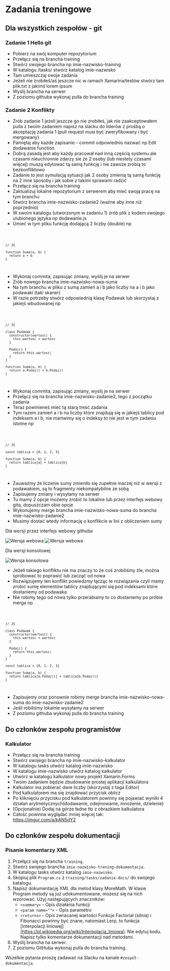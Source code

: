 # Zadania treningowe

## Dla wszystkich zespołów - git

### Zadanie 1 Hello git

- Pobierz na swój komputer repozytorium
- Przełącz się na brancha training
- Stwórz swojego brancha np imie-nazwisko-training
- W katalogu /tasks/ stwórz katalog imie-nazwisko
- Tam umieszczaj swoje zadania
- Jeżeli nie zrobiłeś/aś jeszcze nic w ramach Xamarina/testów stwórz tam plik.txt z jakimś lorem ipsum
- Wyślij brancha na serwer
- Z poziomu githuba wykonaj pulla do brancha training

### Zadanie 2 Konflikty

- Zrób zadanie 1 jeżeli jeszcze go nie zrobiłeś, jak nie zaakceptowałem pulla z twoim zadaniem napisz na slacku do liderów z prośbą o akceptację zadania 1 (pull request musi być zweryfikowany i być mergowany)
- Pamiętaj aby każde zapisanie - commit odpowiednio nazwać np Edit dodawanie function
- Dobrą zasadą jest aby każdy pracował nad inną częścią systemu ale czasami nieuchronnie zdarzy sie że 2 osoby (lub niestety czasami więcej) muszą edytować tą samą funkcję i nie zawsze zrobią to bezkonfliktowo
- Zadanie to jest symulacją sytuacji jak 2 osoby zmienią tą samą funkcję na 2 inne sposoby i jak sobie z takimi sprawami radzić
- Przełącz się na brancha training
- Zaktualizuj lokalne repozytorium z serwerem aby mieć swoją pracę na tym branchu
- Stwórz brancha imie-nazwisko-zadanie2 (ważne aby inne niż poprzednio)
- W swoim katalogu (utworzonym w zadaniu 1) zrób plik z kodem swojego ulubionego języka np dodawanie.js
- Umieć w tym pliku funkcję dodającą 2 liczby (double) np

<code>

    // JS

    function Suma(a, b) {
      return a + b
    }

</code>

- Wykonaj commita, zapisując zmiany, wyślij je na serwer
- Zrób nowego brancha imie-nazwisko-nowa-suma
- Na tym branchu w pliku z sumą zamień a i b jako liczby na a i b jako podawaki (taki skaner)
- W razie potrzeby stwórz odpowiednią klasę Podawak lub skorzystaj z jakiejś wbudowanej np

<code>

    // JS

    class Podawak {
      constructor(wartosc) {
        this.wartosc = wartosc
      }

      Podaj() {
        return this.wartosc;
      }
    }

    function Suma(a, b) {
      return a.Podaj() + b.Podaj()
    }

</code>

- Wykonaj commita, zapisując zmiany, wyslij je na serwer
- Przełącz się na brancha imie-nazwisko-zadanie2, tego z początku zadania
- Teraz powinieneś mieć tą starą treść zadania
- Tym razem zamień a i b na liczby które znajdują się w jakiejś tablicy pod indeksem a i b, nie martwimy się o indeksy to nie jest w tym zadaniu istotne np

<code>

    // JS

    const tablica = [0, 1, 2, 3]

    function Suma(a, b) {
      return tablica[a] + tablica[b]
    }

</code>

- Zauważmy że liczenie sumy zmieniło się zupełnie inaczej niż w wersji z podawakiem, są to fragmenty niekompatybilne ze sobą
- Zapisujemy zmiany i wysyłamy na serwer
- Tu mamy 2 opcje możemy zrobić to lokalnie lub przez interfejs webowy gita, dopuszczam obie opcje
- Wykonujemy merge brancha imie-nazwisko-nowa-suma do brancha imie-nazwisko-zadanie2
- Musimy dostać wtedy informację o konflikcie w lini z obliczeniem sumy

Dla wersji przez interfejs webowy githuba

![Wersja webowa](./img/konflikt-1.png)
![Wersja webowa](./img/konflikt-1-2.png)

Dla wersji konsolowej

![Wersja konsolowa](./img/konflikt-2.png)

- Jeżeli takiego konfliktu nie ma znaczy to że coś zrobiliśmy źle, można spróbować to poprawić lub zacząć od nowa
- Rozwiązujemy ten konflikt powiedzmy łącząc te rozwiązania czyli mamy zrobić sumę elementów tablicy znajdującymi się pod indeksami które dostaniemy od podawaka
- Nie robimy tego od nowa tylko przerabiamy to co dostaniemy po próbie merga np

<code>

    // JS

    class Podawak {
      constructor(wartosc) {
        this.wartosc = wartosc
      }

      Podaj() {
        return this.wartosc;
      }
    }

    const tablica = [0, 1, 2, 3]

    function Suma(a, b) {
      return tablica[a.Podaj()] + tablica[b.Podaj()]
    }
  
</code>

- Zapisujemy oraz ponownie robimy merge brancha imie-nazwisko-nowa-suma do imie-nazwisko-zadanie2
- Jeśli robiliśmy lokalnie wysyłamy na serwer
- Z poziomu githuba wykonaj pulla do brancha training

## Do członków zespołu programistów

### Kalkulator

- Przełącz się na brancha training
- Stwórz swojego brancha np imie-nazwisko-kalkulator
- W katalogu tasks utwórz katalog imie-nazwisko
- W katalogu imie-nazwisko utwórz katalog kalkulator
- Utwórz w katalogu kalkulator nowy projekt Xamarin.Forms
- Twoim zadaniem będzie zbudowanie prostej aplikacji kalkulatora
- Kalkulator ma pobierać dwie liczby (skorzystaj z taga Editor)
- Pod kalkulatorem ma się znajdować przycisk oblicz
- Po kliknięciu przycisku pod kalkulatorem powinny się pojawiać wyniki 4 działań arytmetycznych(dodawanie, odejmowanie, mnożenie, dzielenie)
- (Opcjonalnie) Dodaj na górze ładne tło z obrazkiem kalkulatora
- Całość powinna wyglądać mniej więcej tak: https://imgur.com/a/kAN5dY2


## Do członków zespołu dokumentacji

### Pisanie komentarzy XML

1. Przełącz się na brancha `training`.
2. Stwórz swojego brancha `imie-nazwisko-trening-dokumentacja`.
3. W katalogu tasks utwórz katalog `imie-nazwisko`.
4. Skopiuj plik `Program.cs` z `training/tasks/zadanie-docs/` do swojego katalogu.
5. Napisz dokumentację XML dla metod klasy MoreMath. W klasie Program metody są już udokumentowane, możesz się na nich wzorować.
Użyj następujących znaczników:
	* `<summary>` - Opis działania funkcji
	* `<param name="">` - Opis parametru
	* `<returns>` - Opis zwracanej wartości
Funkcje Factorial (silnia) i Fibonacci powinny być znane, natomiast Lerp, to funkcja [interpolacji liniowej][https://pl.wikipedia.org/wiki/Interpolacja_liniowa].
Nie edytuj kodu. Napisz tylko komentarze dokumentacji nad metodami.
6. Wyślij brancha na serwer.
7. Z poziomu GitHuba wykonaj pulla do brancha training.

Wszelkie pytania proszę zadawać na Slacku na kanale `#zespół-dokumentacja`.